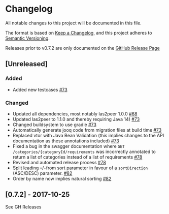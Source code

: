 # Changelog

All notable changes to this project will be documented in this file.

The format is based on [Keep a Changelog](https://keepachangelog.com/en/1.0.0/), and this project adheres
to [Semantic Versioning](https://semver.org/spec/v2.0.0.html).

Releases prior to v0.7.2 are only documented on
the [GitHub Release Page](https://github.com/rwth-acis/RequirementsBazaar/releases)

## [Unreleased]

### Added

- Added new testcases [#73](https://github.com/rwth-acis/RequirementsBazaar/pull/73)

### Changed

- Updated all dependencies, most notably las2peer 1.0.0 [#68](https://github.com/rwth-acis/RequirementsBazaar/pull/68)
- Updated las2peer to 1.1.0 and thereby requiring Java
  14) [#73](https://github.com/rwth-acis/RequirementsBazaar/pull/73)
- Changed buildsystem to use gradle [#73](https://github.com/rwth-acis/RequirementsBazaar/pull/73)
- Automatically generate jooq code from migration files at build
  time [#73](https://github.com/rwth-acis/RequirementsBazaar/pull/73)
- Replaced vtor with Java Bean Validation (this implies changes to the API documentation as these annotations included)
  [#73](https://github.com/rwth-acis/RequirementsBazaar/pull/73)
- Fixed a bug in the swagger documentation where `GET /categories/{categoryId/requirements` was incorrectly annotated to
  return a list of categories instead of a list of
  requirements [#78](https://github.com/rwth-acis/RequirementsBazaar/pull/78)
- Revised and automated release process [#78](https://github.com/rwth-acis/RequirementsBazaar/pull/78)
- Split leading `+`/`-`from sort parameter in favour of a `sortDirection` (ASC/DESC) parameter.
  [#82](https://github.com/rwth-acis/RequirementsBazaar/pull/82)
- Order by name now implies natural sorting [#82](https://github.com/rwth-acis/RequirementsBazaar/pull/82)

## [0.7.2] - 2017-10-25

See GH Releases
